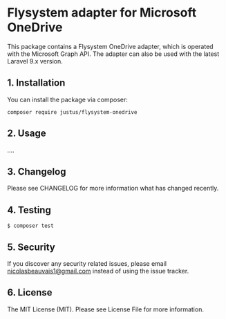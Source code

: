 # Flysystem adapter for Microsoft OneDrive
This package contains a Flysystem OneDrive adapter, which is operated with the Microsoft Graph API.
The adapter can also be used with the latest Laravel 9.x version.

## 1. Installation
You can install the package via composer:

`composer require justus/flysystem-onedrive`

## 2. Usage
....

## 3. Changelog
Please see CHANGELOG for more information what has changed recently.

## 4. Testing
`$ composer test`

## 5. Security
If you discover any security related issues, please email nicolasbeauvais1@gmail.com instead of using the issue tracker.

## 6. License
The MIT License (MIT). Please see License File for more information.
